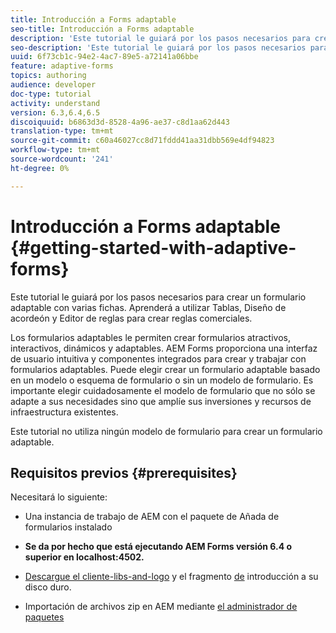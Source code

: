```yaml
---
title: Introducción a Forms adaptable
seo-title: Introducción a Forms adaptable
description: 'Este tutorial le guiará por los pasos necesarios para crear un formulario adaptable con varias fichas. Aprenderá a utilizar Tablas, Diseño de acordeón y Editor de reglas para crear reglas comerciales. '
seo-description: 'Este tutorial le guiará por los pasos necesarios para crear un formulario adaptable con varias fichas. Aprenderá a utilizar Tablas, Diseño de acordeón y Editor de reglas para crear reglas comerciales. '
uuid: 6f73cb1c-94e2-4ac7-89e5-a72141a06bbe
feature: adaptive-forms
topics: authoring
audience: developer
doc-type: tutorial
activity: understand
version: 6.3,6.4,6.5
discoiquuid: b6863d3d-8528-4a96-ae37-c8d1aa62d443
translation-type: tm+mt
source-git-commit: c60a46027cc8d71fddd41aa31dbb569e4df94823
workflow-type: tm+mt
source-wordcount: '241'
ht-degree: 0%

---
```



# Introducción a Forms adaptable {#getting-started-with-adaptive-forms}

Este tutorial le guiará por los pasos necesarios para crear un formulario adaptable con varias fichas. Aprenderá a utilizar Tablas, Diseño de acordeón y Editor de reglas para crear reglas comerciales.

Los formularios adaptables le permiten crear formularios atractivos, interactivos, dinámicos y adaptables. AEM Forms proporciona una interfaz de usuario intuitiva y componentes integrados para crear y trabajar con formularios adaptables. Puede elegir crear un formulario adaptable basado en un modelo o esquema de formulario o sin un modelo de formulario. Es importante elegir cuidadosamente el modelo de formulario que no sólo se adapte a sus necesidades sino que amplíe sus inversiones y recursos de infraestructura existentes.

Este tutorial no utiliza ningún modelo de formulario para crear un formulario adaptable.

## Requisitos previos {#prerequisites}

Necesitará lo siguiente:

* Una instancia de trabajo de AEM con el paquete de Añada de formularios instalado

* **Se da por hecho que está ejecutando AEM Forms versión 6.4 o superior en localhost:4502.**

* [Descargue el cliente-libs-and-logo](assets/client-libs-and-logo.zip) y el fragmento [de](assets/getting-started-fragment.zip) introducción a su disco duro.

* Importación de archivos zip en AEM mediante [el administrador de paquetes ](http://localhost:4502/crx/packmgr/index.jsp)


